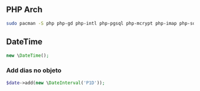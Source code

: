 ## PHP Arch

```bash
sudo pacman -S php php-gd php-intl php-pgsql php-mcrypt php-imap php-sqlite php-memcache
```

## DateTime

```php
new \DateTime();
```

### Add dias no objeto

```php
$date->add(new \DateInterval('P1D'));
```
